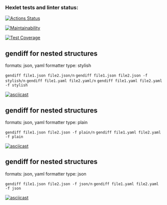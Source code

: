 ### Hexlet tests and linter status:
[![Actions Status](https://github.com/VictoriaBoyarkina/frontend-project-46/workflows/hexlet-check/badge.svg)](https://github.com/VictoriaBoyarkina/frontend-project-46/actions)

[![Maintainability](https://api.codeclimate.com/v1/badges/c1b5c772154670f0a1e9/maintainability)](https://codeclimate.com/github/VictoriaBoyarkina/frontend-project-46/maintainability)

[![Test Coverage](https://api.codeclimate.com/v1/badges/c1b5c772154670f0a1e9/test_coverage)](https://codeclimate.com/github/VictoriaBoyarkina/frontend-project-46/test_coverage)

## gendiff for nested structures 
formats: json, yaml
formatter type: stylish

`gendiff file1.json file2.json/n`
`gendiff file1.json file2.json -f stylish/n`
`gendiff file1.yaml file2.yaml/n`
`gendiff file1.yaml file2.yaml -f stylish`

[![asciicast](https://asciinema.org/a/S22qCE5hsIf40CduaGonyBSOc.svg)](https://asciinema.org/a/S22qCE5hsIf40CduaGonyBSOc)

## gendiff for nested structures 
formats: json, yaml
formatter type: plain

`gendiff file1.json file2.json -f plain/n`
`gendiff file1.yaml file2.yaml -f plain`

[![asciicast](https://asciinema.org/a/Ra0lm4qrOaMBLoulqJIqEIug8.svg)](https://asciinema.org/a/Ra0lm4qrOaMBLoulqJIqEIug8)

## gendiff for nested structures 
formats: json, yaml
formatter type: json

`gendiff file1.json file2.json -f json/n`
`gendiff file1.yaml file2.yaml -f json`

[![asciicast](https://asciinema.org/a/1KB0LrjMRrM8AzmqyZqDLHLnb.svg)](https://asciinema.org/a/1KB0LrjMRrM8AzmqyZqDLHLnb)
